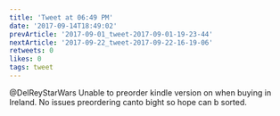 ```yaml
---
title: 'Tweet at 06:49 PM'
date: '2017-09-14T18:49:02'
prevArticle: '2017-09-01_tweet-2017-09-01-19-23-44'
nextArticle: '2017-09-22_tweet-2017-09-22-16-19-06'
retweets: 0
likes: 0
tags: tweet
---
```

@DelReyStarWars Unable to preorder kindle version on when buying in Ireland. No issues preordering canto bight so hope can b sorted.
